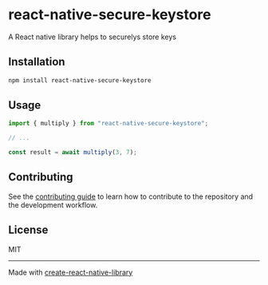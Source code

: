 # react-native-secure-keystore
 A React native library helps to securelys store keys
## Installation

```sh
npm install react-native-secure-keystore
```

## Usage

```js
import { multiply } from "react-native-secure-keystore";

// ...

const result = await multiply(3, 7);
```

## Contributing

See the [contributing guide](CONTRIBUTING.md) to learn how to contribute to the repository and the development workflow.

## License

MIT

---

Made with [create-react-native-library](https://github.com/callstack/react-native-builder-bob)
